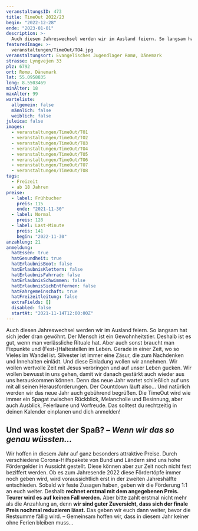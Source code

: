 ```yaml
---
veranstaltungsID: 473
title: TimeOut 2022/23
begin: "2022-12-28"
ende: "2023-01-01"
description: >-
  Auch diesen Jahreswechsel werden wir im Ausland feiern. So langsam hat sich jeder dran gewöhnt. Der Mensch ist ein Gewohnheitstier. Deshalb ist es gut, wenn man verlässliche Rituale hat. Aber auch sonst braucht man Fixpunkte und (Fest-)Haltestellen im Leben.
featuredImage: >-
  veranstaltungen/TimeOut/TO4.jpg
veranstaltungsort: Evangelisches Jugendlager Rømø, Dänemark
strasse: Lyngvejen 33
plz: 6792
ort: Rømø, Dänemark
lat: 55.0958835
long: 8.5503469
minAlter: 18
maxAlter: 99
warteliste:
  allgemein: false
  männlich: false
  weiblich: false
juleica: false
images:
  - veranstaltungen/TimeOut/TO1
  - veranstaltungen/TimeOut/TO2
  - veranstaltungen/TimeOut/TO3
  - veranstaltungen/TimeOut/TO4
  - veranstaltungen/TimeOut/TO5
  - veranstaltungen/TimeOut/TO6
  - veranstaltungen/TimeOut/TO7
  - veranstaltungen/TimeOut/TO8
tags:
  - Freizeit
  - ab 18 Jahren
preise:
  - label: Frühbucher
    preis: 115
    ende: "2021-11-30"
  - label: Normal
    preis: 128
  - label: Last-Minute
    preis: 141
    begin: "2022-11-30"
anzahlung: 21
anmeldung:
  hatEssen: true
  hatGesundheit: true
  hatErlaubnisBoot: false
  hatErlaubnisKlettern: false
  hatErlaubnisFahrrad: false
  hatErlaubnisSchwimmen: false
  hatErlaubnisSichEntfernen: false
  hatFahrgemeinschaft: true
  hatFreizeitleitung: false
  extraFields: []
  disabled: false
  startAt: "2021-11-14T12:00:00Z"
---
```


Auch diesen Jahreswechsel werden wir im Ausland feiern. So langsam hat sich jeder dran gewöhnt. Der Mensch ist ein Gewohnheitstier. Deshalb ist es gut, wenn man verlässliche Rituale hat. Aber auch sonst braucht man Fixpunkte und (Fest-)Haltestellen im Leben.
Gerade in einer Zeit, wo so Vieles im Wandel ist. Silvester ist immer eine Zäsur, die zum Nachdenken und Innehalten einlädt. Und diese Einladung wollen wir annehmen. Wir wollen wertvolle Zeit mit Jesus verbringen und auf unser Leben gucken. Wir wollen bewusst in uns gehen, damit wir danach gestärkt auch wieder aus uns herauskommen können. Denn das neue Jahr wartet schließlich auf uns mit all seinen Herausforderungen.
Der Countdown läuft also… Und natürlich werden wir das neue Jahr auch gebührend begrüßen.
Die TimeOut wird wie immer ein Spagat zwischen Rückblick, Melancholie und Besinnung, aber auch Ausblick, Feierlaune und Vorfreude. Das solltest du rechtzeitig in deinen Kalender einplanen und dich anmelden!

<div class="foerdergelder-hinweis">
<v-alert type="info" text tile outlined>
<h2>Und was kostet der Spaß? – <i>Wenn wir das so genau wüssten...</i></h2>

Wir hoffen in diesem Jahr auf ganz besonders attraktive Preise. Durch verschiedene Corona-Hilfspakete von Bund und Ländern sind uns hohe Fördergelder in Aussicht gestellt. Diese können aber zur Zeit noch nicht fest beziffert werden. Ob es zum Jahresende 2022 diese Fördertöpfe immer noch geben wird, wird voraussichtlich erst in der zweiten Jahreshälfte entschieden. Sobald wir feste Zusagen haben, geben wir die Förderung 1:1 an euch weiter. Deshalb **rechnet erstmal mit dem angegebenen Preis. Teurer wird es auf keinen Fall werden.** Aber bitte zahlt erstmal nicht mehr als die Anzahlung an, denn **wir sind guter Zuversicht, dass sich der finale Preis nochmal reduzieren lässt.** Das geben wir euch dann weiter, bevor die Restsumme fällig wird. – Gemeinsam hoffen wir, dass in diesem Jahr keiner ohne Ferien bleiben muss...

</v-alert>
</div>

